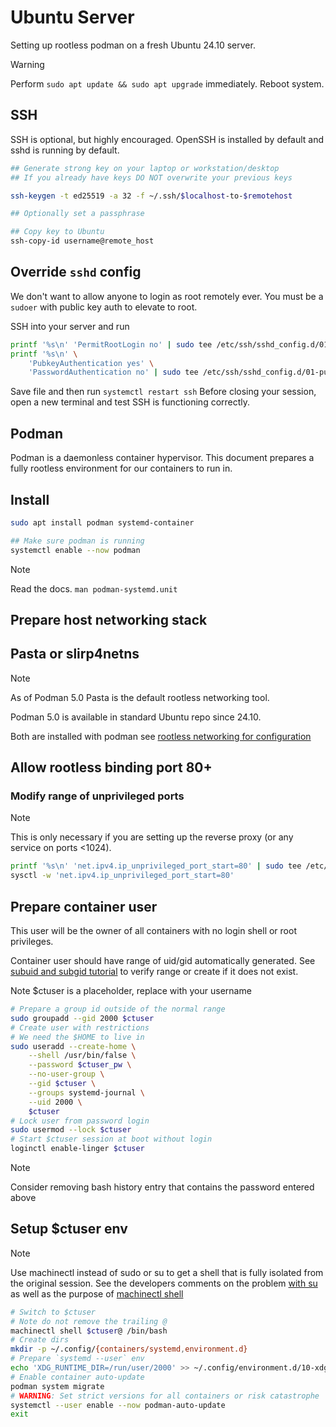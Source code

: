 # Ubuntu Server

Setting up rootless podman on a fresh Ubuntu 24.10 server.

> [!WARNING]
> Perform `sudo apt update && sudo apt upgrade` immediately. Reboot system.

## SSH

SSH is optional, but highly encouraged. OpenSSH is installed by default and sshd
is running by default.

```bash
## Generate strong key on your laptop or workstation/desktop
## If you already have keys DO NOT overwrite your previous keys

ssh-keygen -t ed25519 -a 32 -f ~/.ssh/$localhost-to-$remotehost

## Optionally set a passphrase

## Copy key to Ubuntu
ssh-copy-id username@remote_host
```

## Override `sshd` config

We don't want to allow anyone to login as root remotely ever. You must be a
`sudoer` with public key auth to elevate to root.

SSH into your server and run

```bash
printf '%s\n' 'PermitRootLogin no' | sudo tee /etc/ssh/sshd_config.d/01-root.conf
printf '%s\n' \
    'PubkeyAuthentication yes' \
    'PasswordAuthentication no' | sudo tee /etc/ssh/sshd_config.d/01-pubkey.conf
```

Save file and then run `systemctl restart ssh` Before closing your session, open
a new terminal and test SSH is functioning correctly.

## Podman

Podman is a daemonless container hypervisor. This document prepares a fully
rootless environment for our containers to run in.

## Install

```bash
sudo apt install podman systemd-container

## Make sure podman is running
systemctl enable --now podman
```

> [!NOTE]
> Read the docs. `man podman-systemd.unit`

## Prepare host networking stack

## Pasta or slirp4netns

> [!NOTE]
> As of Podman 5.0 Pasta is the default rootless networking tool.
>
> Podman 5.0 is available in standard Ubuntu repo since 24.10.
>
> Both are installed with podman see
> [rootless networking for configuration](https://github.com/containers/podman/blob/main/docs/tutorials/rootless_tutorial.md#networking-configuration)

## Allow rootless binding port 80+

### Modify range of unprivileged ports

> [!NOTE]
> This is only necessary if you are setting up the reverse proxy (or any service
> on ports <1024).

```bash
printf '%s\n' 'net.ipv4.ip_unprivileged_port_start=80' | sudo tee /etc/sysctl.d/99-unprivileged-port-binding.conf
sysctl -w 'net.ipv4.ip_unprivileged_port_start=80'
```

## Prepare container user

This user will be the owner of all containers with no login shell or root
privileges.

Container user should have range of uid/gid automatically generated. See
[subuid and subgid tutorial](https://github.com/containers/podman/blob/main/docs/tutorials/rootless_tutorial.md#etcsubuid-and-etcsubgid-configuration)
to verify range or create if it does not exist.

Note $ctuser is a placeholder, replace with your username

```bash
# Prepare a group id outside of the normal range
sudo groupadd --gid 2000 $ctuser
# Create user with restrictions
# We need the $HOME to live in
sudo useradd --create-home \
    --shell /usr/bin/false \
    --password $ctuser_pw \
    --no-user-group \
    --gid $ctuser \
    --groups systemd-journal \
    --uid 2000 \
    $ctuser
# Lock user from password login
sudo usermod --lock $ctuser
# Start $ctuser session at boot without login
loginctl enable-linger $ctuser
```

> [!NOTE]
> Consider removing bash history entry that contains the password entered above

## Setup $ctuser env

> [!NOTE]
> Use machinectl instead of sudo or su to get a shell that is fully isolated
> from the original session. See the developers comments on the problem
> [with su](https://github.com/systemd/systemd/issues/825#issuecomment-127917622)
> as well as the purpose of
> [machinectl shell](https://github.com/systemd/systemd/pull/1022#issuecomment-136133244)

```bash
# Switch to $ctuser
# Note do not remove the trailing @
machinectl shell $ctuser@ /bin/bash
# Create dirs
mkdir -p ~/.config/{containers/systemd,environment.d}
# Prepare `systemd --user` env
echo 'XDG_RUNTIME_DIR=/run/user/2000' >> ~/.config/environment.d/10-xdg.conf
# Enable container auto-update
podman system migrate
# WARNING: Set strict versions for all containers or risk catastrophe
systemctl --user enable --now podman-auto-update
exit
```
